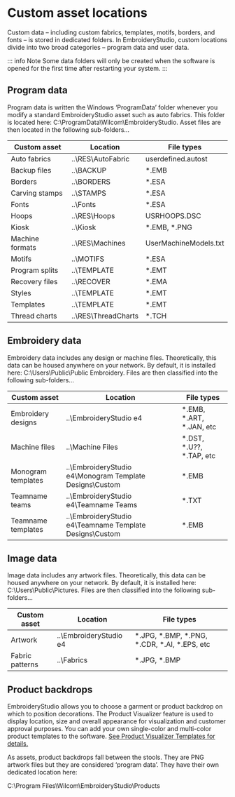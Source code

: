 # Custom asset locations

Custom data – including custom fabrics, templates, motifs, borders, and fonts – is stored in dedicated folders. In EmbroideryStudio, custom locations divide into two broad categories – program data and user data.

::: info Note
Some data folders will only be created when the software is opened for the first time after restarting your system.
:::

## Program data

Program data is written the Windows ‘ProgramData’ folder whenever you modify a standard EmbroideryStudio asset such as auto fabrics. This folder is located here: C:\\ProgramData\\Wilcom\\EmbroideryStudio. Asset files are then located in the following sub-folders...

| Custom asset    | Location              | File types            |
| --------------- | --------------------- | --------------------- |
| Auto fabrics    | ..\\RES\\AutoFabric   | userdefined.autost    |
| Backup files    | ..\\BACKUP            | \*.EMB                |
| Borders         | ..\\BORDERS           | \*.ESA                |
| Carving stamps  | ..\\STAMPS            | \*.ESA                |
| Fonts           | ..\\Fonts             | \*.ESA                |
| Hoops           | ..\\RES\\Hoops        | USRHOOPS.DSC          |
| Kiosk           | ..\\Kiosk             | \*.EMB, \*.PNG        |
| Machine formats | ..\\RES\\Machines     | UserMachineModels.txt |
| Motifs          | ..\\MOTIFS            | \*.ESA                |
| Program splits  | ..\\TEMPLATE          | \*.EMT                |
| Recovery files  | ..\\RECOVER           | \*.EMA                |
| Styles          | ..\\TEMPLATE          | \*.EMT                |
| Templates       | ..\\TEMPLATE          | \*.EMT                |
| Thread charts   | ..\\RES\\ThreadCharts | \*.TCH                |

## Embroidery data

Embroidery data includes any design or machine files. Theoretically, this data can be housed anywhere on your network. By default, it is installed here: C:\\Users\\Public\\Public Embroidery. Files are then classified into the following sub-folders...

| Custom asset       | Location                                                   | File types                  |
| ------------------ | ---------------------------------------------------------- | --------------------------- |
| Embroidery designs | ..\\EmbroideryStudio e4                                    | \*.EMB, \*.ART, \*.JAN, etc |
| Machine files      | ..\\Machine Files                                          | \*.DST, \*.U??, \*.TAP, etc |
| Monogram templates | ..\\EmbroideryStudio e4\\Monogram Template Designs\\Custom | \*.EMB                      |
| Teamname teams     | ..\\EmbroideryStudio e4\\Teamname Teams                    | \*.TXT                      |
| Teamname templates | ..\\EmbroideryStudio e4\\Teamname Template Designs\\Custom | \*.EMB                      |

## Image data

Image data includes any artwork files. Theoretically, this data can be housed anywhere on your network. By default, it is installed here: C:\\Users\\Public\\Pictures. Files are then classified into the following sub-folders...

| Custom asset    | Location                | File types                                         |
| --------------- | ----------------------- | -------------------------------------------------- |
| Artwork         | ..\\EmbroideryStudio e4 | \*.JPG, \*.BMP, \*.PNG, \*.CDR, \*.AI, \*.EPS, etc |
| Fabric patterns | ..\\Fabrics             | \*.JPG, \*.BMP                                     |

## Product backdrops

EmbroideryStudio allows you to choose a garment or product backdrop on which to position decorations. The Product Visualizer feature is used to display location, size and overall appearance for visualization and customer approval purposes. You can add your own single-color and multi-color product templates to the software. [See Product Visualizer Templates for details.](../product_templates/Product_Visualizer_Templates)

As assets, product backdrops fall between the stools. They are PNG artwork files but they are considered ‘program data’. They have their own dedicated location here:

C:\\Program Files\\Wilcom\\EmbroideryStudio\\Products
